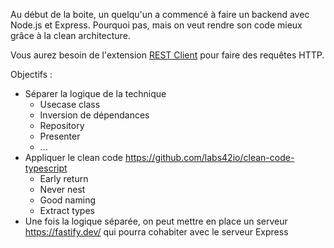 Au début de la boite, un quelqu'un a commencé à faire un backend avec Node.js et Express.
Pourquoi pas, mais on veut rendre son code mieux grâce à la clean architecture.

Vous aurez besoin de l'extension [REST Client](https://marketplace.visualstudio.com/items?itemName=humao.rest-client) pour faire des requêtes HTTP.

Objectifs :

- Séparer la logique de la technique
  - Usecase class
  - Inversion de dépendances
  - Repository
  - Presenter
  - ...
- Appliquer le clean code https://github.com/labs42io/clean-code-typescript
  - Early return
  - Never nest
  - Good naming
  - Extract types
- Une fois la logique séparée, on peut mettre en place un serveur https://fastify.dev/ qui pourra cohabiter avec le serveur Express
